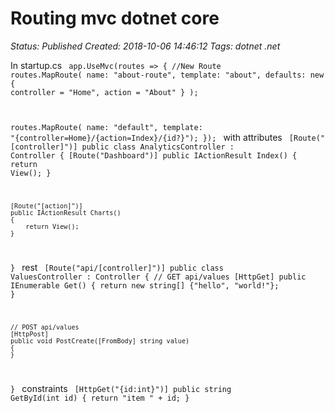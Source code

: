 # Routing mvc dotnet core

_Status: Published_
_Created: 2018-10-06 14:46:12_
_Tags: dotnet .net_

In startup.cs
<code>
app.UseMvc(routes =>
{
    //New Route
    routes.MapRoute(
       name: "about-route",
       template: "about",
       defaults: new { controller = "Home", action = "About" }
    );
 
routes.MapRoute(
    name: "default",
    template: "{controller=Home}/{action=Index}/{id?}");
});
</code>
with attributes
<code>
[Route("[controller]")]
public class AnalyticsController : Controller
{
    [Route("Dashboard")]
    public IActionResult Index()
    {
        return View();
    }
 
    [Route("[action]")]
    public IActionResult Charts()
    {
        return View();
    }
}
</code>
rest
<code>
[Route("api/[controller]")]
public class ValuesController : Controller
{
    // GET api/values
    [HttpGet]
    public IEnumerable<string> Get()
    {
        return new string[] {"hello", "world!"};
    }
 
    // POST api/values
    [HttpPost]
    public void PostCreate([FromBody] string value)
    {
    }
}
</code>
constraints
<code>
[HttpGet("{id:int}")]
public string GetById(int id)
{
    return "item " + id;
}
</code>
